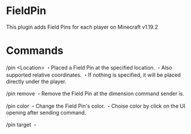 # FieldPin
This plugin adds Field Pins for each player on Minecraft v1.19.2

# Commands
/pin \<Location\>
・Placed a Field Pin at the specified location. 
・Also supported relative coordinates.
・If nothing is specified, it will be placed directly under the player.

/pin remove
・Remove the Field Pin at the dimension command sender is.

/pin color
・Change the Field Pin's color.
・Choise color by click on the UI opening after sending command.

/pin target
・
